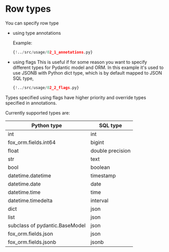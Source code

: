 # Row types

You can specify row type
- using type annotations
  
  Example:
  ```python
  {!../src/usage/02_1_annotations.py}
  ```
- using flags 
  This is useful if for some reason you want to specify different types
  for Pydantic model and ORM. In this example it's used to use JSONB
  with Python dict type, which is by default mapped to JSON SQL type, 
  ```python
  {!../src/usage/02_2_flags.py}
  ```

Types specified using flags have higher priority and override types specified
in annotations.

Currently supported types are:

| Python type                    | SQL type         |
| ------------------------------ | ---------------- |
| int                            | int              |
| fox_orm.fields.int64           | bigint           |
| float                          | double precision |
| str                            | text             |
| bool                           | boolean          |
| datetime.datetime              | timestamp        |
| datetime.date                  | date             |
| datetime.time                  | time             |
| datetime.timedelta             | interval         |
| dict                           | json             |
| list                           | json             |
| subclass of pydantic.BaseModel | json             |
| fox_orm.fields.json            | json             |
| fox_orm.fields.jsonb           | jsonb            |
